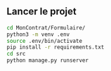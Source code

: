 ## Lancer le projet
```bash
cd MonContrat/Formulaire/
python3 -m venv .env
source .env/bin/activate
pip install -r requirements.txt
cd src
python manage.py runserver
```
